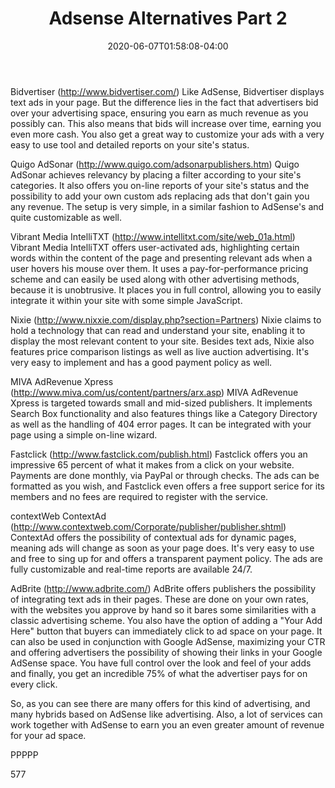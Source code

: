 ﻿---
title: Adsense Alternatives Part 2
date: 2020-06-07T01:58:08-04:00
description: "Adsense Tips For Web Success"
featured_image: "/images/notebook.jpg"
tags: ["adsense"]
---

Bidvertiser (http://www.bidvertiser.com/)
Like AdSense, Bidvertiser displays text ads in your page. But the difference lies in the fact that advertisers bid over your advertising space, ensuring you earn as much revenue as you possibly can. This also means that bids will increase over time, earning you even more cash. You also get a great way to customize your ads with a very easy to use tool and detailed reports on your site's status.

Quigo AdSonar (http://www.quigo.com/adsonarpublishers.htm)
Quigo AdSonar achieves relevancy by placing a filter according to your site's categories. It also offers you on-line reports of your site's status and the possibility to add your own custom ads replacing ads that don't gain you any revenue. The setup is very simple, in a similar fashion to AdSense's and quite customizable as well.

Vibrant Media IntelliTXT (http://www.intellitxt.com/site/web_01a.html)
Vibrant Media IntelliTXT offers user-activated ads, highlighting certain words within the content of the page and presenting relevant ads when a user hovers his mouse over them. It uses a pay-for-performance pricing scheme and can easily be used along with other advertising methods, because it is unobtrusive. It places you in full control, allowing you to easily integrate it within your site with some simple JavaScript.

Nixie (http://www.nixxie.com/display.php?section=Partners)
Nixie claims to hold a technology that can read and understand your site, enabling it to display the most relevant content to your site. Besides text ads, Nixie also features price comparison listings as well as live auction advertising. It's very easy to implement and has a good payment policy as well.

MIVA AdRevenue Xpress (http://www.miva.com/us/content/partners/arx.asp)
MIVA AdRevenue Xpress is targeted towards small and mid-sized publishers. It implements Search Box functionality and also features things like a Category Directory as well as the handling of 404 error pages. It can be integrated with your page using a simple on-line wizard.

Fastclick (http://www.fastclick.com/publish.html)
Fastclick offers you an impressive 65 percent of what it makes from a click on your website. Payments are done monthly, via PayPal or through checks. The ads can be formatted as you wish, and Fastclick even offers a free support serice for its members and no fees are required to register with the service. 

contextWeb ContextAd (http://www.contextweb.com/Corporate/publisher/publisher.shtml)
ContextAd offers the possibility of contextual ads for dynamic pages, meaning ads will change as soon as your page does. It's very easy to use and free to sing up for and offers a transparent payment policy. The ads are fully customizable and real-time reports are available 24/7. 

AdBrite (http://www.adbrite.com/)
AdBrite offers publishers the possibility of integrating text ads in their pages. These are done on your own rates, with the websites you approve by hand so it bares some similarities with a classic advertising scheme. You also have the option of adding a "Your Add Here" button that buyers can immediately click to ad space on your page. It can also be used in conjunction with Google AdSense, maximizing your CTR and offering advertisers the possibility of showing their links in your Google AdSense space. You have full control over the look and feel of your adds and finally, you get an incredible 75% of what the advertiser pays for on every click.

So, as you can see there are many offers for this kind of advertising, and many hybrids based on AdSense like advertising. Also, a lot of services can work together with AdSense to earn you an even greater amount of revenue for your ad space.

PPPPP

577

